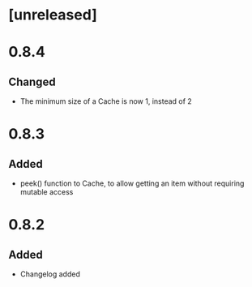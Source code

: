 # [unreleased]

# 0.8.4

## Changed
* The minimum size of a Cache is now 1, instead of 2

# 0.8.3

## Added
* peek() function to Cache, to allow getting an item without requiring mutable access

# 0.8.2

## Added
* Changelog added
